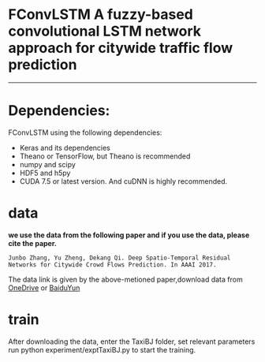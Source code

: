 # FConvLSTM A fuzzy-based convolutional LSTM network approach for citywide traffic flow prediction
-----------------------------------------------------------------------------------------------------

# Dependencies:
FConvLSTM using the following dependencies:
* Keras and its dependencies
* Theano or TensorFlow, but Theano is recommended
* numpy and scipy
* HDF5 and h5py
* CUDA 7.5 or latest version. And cuDNN is highly recommended.

# data
**we use the data from the following paper and if you use the data, please cite the paper.**

`Junbo Zhang, Yu Zheng, Dekang Qi. Deep Spatio-Temporal Residual Networks for Citywide Crowd Flows Prediction. In AAAI 2017. `

The data link is given by the above-metioned paper,download data from [OneDrive](https://1drv.ms/f/s!Akh6N7xv3uVmhOhDKwx3bm5zpHkDOQ) or [BaiduYun](http://pan.baidu.com/s/1qYq7ja8)

# train 

After downloading the data, enter the TaxiBJ folder, set relevant parameters run python experiment/exptTaxiBJ.py to start the training.
